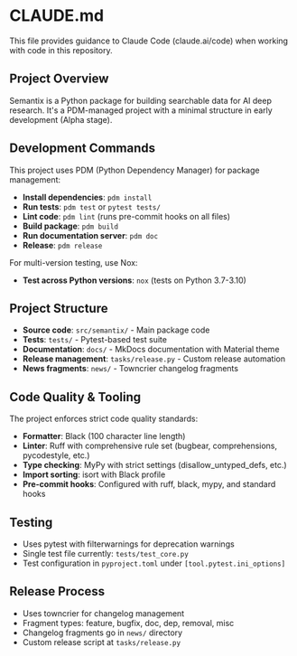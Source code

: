 # CLAUDE.md

This file provides guidance to Claude Code (claude.ai/code) when working with code in this repository.

## Project Overview

Semantix is a Python package for building searchable data for AI deep research. It's a PDM-managed project with a minimal structure in early development (Alpha stage).

## Development Commands

This project uses PDM (Python Dependency Manager) for package management:

- **Install dependencies**: `pdm install`
- **Run tests**: `pdm test` or `pytest tests/`
- **Lint code**: `pdm lint` (runs pre-commit hooks on all files)
- **Build package**: `pdm build`
- **Run documentation server**: `pdm doc`
- **Release**: `pdm release`

For multi-version testing, use Nox:
- **Test across Python versions**: `nox` (tests on Python 3.7-3.10)

## Project Structure

- **Source code**: `src/semantix/` - Main package code
- **Tests**: `tests/` - Pytest-based test suite
- **Documentation**: `docs/` - MkDocs documentation with Material theme
- **Release management**: `tasks/release.py` - Custom release automation
- **News fragments**: `news/` - Towncrier changelog fragments

## Code Quality & Tooling

The project enforces strict code quality standards:

- **Formatter**: Black (100 character line length)
- **Linter**: Ruff with comprehensive rule set (bugbear, comprehensions, pycodestyle, etc.)
- **Type checking**: MyPy with strict settings (disallow_untyped_defs, etc.)
- **Import sorting**: isort with Black profile
- **Pre-commit hooks**: Configured with ruff, black, mypy, and standard hooks

## Testing

- Uses pytest with filterwarnings for deprecation warnings
- Single test file currently: `tests/test_core.py`
- Test configuration in `pyproject.toml` under `[tool.pytest.ini_options]`

## Release Process

- Uses towncrier for changelog management
- Fragment types: feature, bugfix, doc, dep, removal, misc
- Changelog fragments go in `news/` directory
- Custom release script at `tasks/release.py`